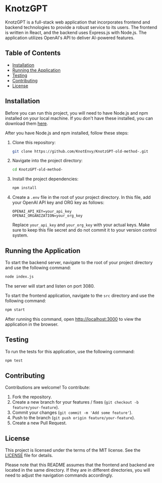 # KnotzGPT

KnotzGPT is a full-stack web application that incorporates frontend and backend technologies to provide a robust service to its users. The frontend is written in React, and the backend uses Express.js with Node.js. The application utilizes OpenAI's API to deliver AI-powered features.

## Table of Contents

- [Installation](#installation)
- [Running the Application](#running-the-application)
- [Testing](#testing)
- [Contributing](#contributing)
- [License](#license)

## Installation

Before you can run this project, you will need to have Node.js and npm installed on your local machine. If you don't have these installed, you can download them [here](https://nodejs.org/en/download/).

After you have Node.js and npm installed, follow these steps:

1. Clone this repository: 

    ```bash
    git clone https://github.com/KnotEnvy/KnotzGPT-old-method-.git
    ```

2. Navigate into the project directory:

    ```bash
    cd KnotzGPT-old-method-
    ```

3. Install the project dependencies:

    ```bash
    npm install
    ```

4. Create a `.env` file in the root of your project directory. In this file, add your OpenAI API key and ORG key as follows:

    ```
    OPENAI_API_KEY=your_api_key
    OPENAI_ORGANIZATION=your_org_key
    ```

    Replace `your_api_key` and `your_org_key` with your actual keys. Make sure to keep this file secret and do not commit it to your version control system.

## Running the Application

To start the backend server, navigate to the root of your project directory and use the following command:

```bash
node index.js
```

The server will start and listen on port 3080.

To start the frontend application, navigate to the `src` directory and use the following command:

```bash
npm start
```

After running this command, open [http://localhost:3000](http://localhost:3000) to view the application in the browser.

## Testing

To run the tests for this application, use the following command:

```bash
npm test
```

## Contributing

Contributions are welcome! To contribute:

1. Fork the repository.
2. Create a new branch for your features / fixes (`git checkout -b feature/your-feature`).
3. Commit your changes (`git commit -m 'Add some feature'`).
4. Push to the branch (`git push origin feature/your-feature`).
5. Create a new Pull Request.

## License

This project is licensed under the terms of the MIT license. See the [LICENSE](LICENSE) file for details.

Please note that this README assumes that the frontend and backend are located in the same directory. If they are in different directories, you will need to adjust the navigation commands accordingly.
